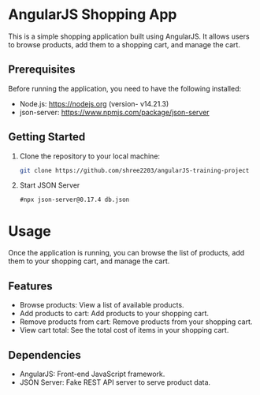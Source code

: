# AngularJS Shopping App

This is a simple shopping application built using AngularJS. It allows users to browse products, add them to a shopping cart, and manage the cart.

## Prerequisites

Before running the application, you need to have the following installed:

- Node.js: https://nodejs.org (version- v14.21.3)
- json-server: https://www.npmjs.com/package/json-server

## Getting Started

1. Clone the repository to your local machine:

   ```bash
   git clone https://github.com/shree2203/angularJS-training-project
   
2. Start JSON Server
   ```Navigate to the data server directory and run this:
   #npx json-server@0.17.4 db.json

# Usage

Once the application is running, you can browse the list of products, add them to your shopping cart, and manage the cart.

## Features

- Browse products: View a list of available products.
- Add products to cart: Add products to your shopping cart.
- Remove products from cart: Remove products from your shopping cart.
- View cart total: See the total cost of items in your shopping cart.

## Dependencies

- AngularJS: Front-end JavaScript framework.
- JSON Server: Fake REST API server to serve product data.
